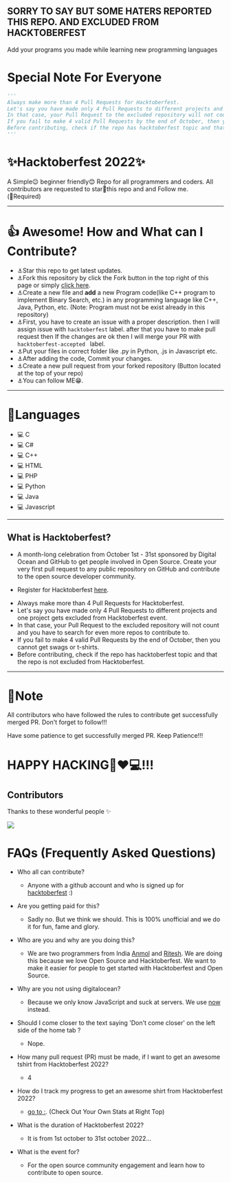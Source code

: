 ## SORRY TO SAY BUT SOME HATERS REPORTED THIS REPO. AND EXCLUDED FROM HACKTOBERFEST
Add your programs you made while learning new programming languages
<div align="centre">
  
</div>

# Special Note For Everyone
```py
'''
Always make more than 4 Pull Requests for Hacktoberfest.
Let's say you have made only 4 Pull Requests to different projects and one project gets excluded from Hacktoberfest event.
In that case, your Pull Request to the excluded repository will not count and you have to search for even more repos to contribute to.
If you fail to make 4 valid Pull Requests by the end of October, then you cannot get swags or t-shirts.
Before contributing, check if the repo has hacktoberfest topic and that the repo is not excluded from Hacktoberfest.
'''
```
# ✨Hacktoberfest 2022✨
A Simple😉 beginner friendly😊 Repo for all programmers and coders. All contributors are requested to star🌟this repo and and Follow me.<br>
(🛑Required)

***

# 👍 Awesome! How and What can I Contribute? 
- ⚓Star this repo to get latest updates.
- ⚓Fork this repository by click the Fork button in the top right of this page or simply [click here](https://github.com/URVESH1121/DSA-and-Programming).
- ⚓Create a new file and **add** a new Program code(like C++ program to implement Binary Search, etc.) in any programming language like C++, Java, Python, etc. (Note: Program must not be exist already in this repository)
- ⚓First, you have to create an issue with a proper description. then I will assign issue with `hacktoberfest` label. after that you have to make pull request then If the changes are ok then I will merge your PR with `hacktoberfest-accepted `  label.
- ⚓Put your files in correct folder like .py in Python, .js in Javascript etc.
- ⚓After adding the code, Commit your changes.
- ⚓Create a new pull request from your forked repository (Button located at the top of your repo)
- ⚓You can follow ME😁.

***

# 🌟Languages
- 💻 C
- 💻 C#
- 💻 C++
- 💻 HTML
- 💻 PHP
- 💻 Python
- 💻 Java
- 💻 Javascript

***

## What is Hacktoberfest?
- A month-long celebration from October 1st - 31st sponsored by Digital Ocean and GitHub to get people involved in Open Source. Create your very first pull request to any public repository on GitHub and contribute to the open source developer community.

 - Register for Hacktoberfest [here](https://hacktoberfest.digitalocean.com/).

* Always make more than 4 Pull Requests for Hacktoberfest.
* Let's say you have made only 4 Pull Requests to different projects and one project gets excluded from Hacktoberfest event.
* In that case, your Pull Request to the excluded repository will not count and you have to search for even more repos to contribute to.
* If you fail to make 4 valid Pull Requests by the end of October, then you cannot get swags or t-shirts.
* Before contributing, check if the repo has hacktoberfest topic and that the repo is not excluded from Hacktoberfest.

***

# 📒Note
All contributors who have followed the rules to contribute get successfully merged PR. Don't forget to follow!!! 

Have some patience to get successfully merged PR. Keep Patience!!!

# HAPPY HACKING🤞❤💻!!!

## Contributors 
Thanks to these wonderful people ✨

<a align="center" href="https://github.com/sanskarmalkhede/basic-programs/graphs/contributors">
  <img src="https://contrib.rocks/image?repo=sanskarmalkhede/basic-programs&&max=817" />
</a>

# FAQs (Frequently Asked Questions)

- Who all can contribute?
  - Anyone with a github account and who is signed up for
[hacktoberfest](https://hacktoberfest.digitalocean.com/) :)
- Are you getting paid for this?
  - Sadly no. But we think we should. This is 100% unofficial and we do it for fun, fame and glory.
- Who are you and why are you doing this?
  - We are two programmers from India [Anmol](https://www.linkedin.com/in/fineanmol/)
  and [Ritesh](https://github.com/ritesh2905). We are doing this because we love Open Source and Hacktoberfest. We want to make it easier for people to get started with Hacktoberfest and Open Source.
- Why are you not using digitalocean?
  - Because we only know JavaScript and suck at servers. We use [now](https://zeit.co/now) instead.

- Should I come closer to the text saying 'Don't come closer' on the left side of the home tab ?
  - Nope.
- How many pull request (PR) must be made, if I want to get an awesome tshirt from Hacktoberfest 2022?
  - 4
- How do I track my progress to get an awesome shirt from Hacktoberfest 2022?
  - [go to :](https://hacktoberfest.digitalocean.com/profile/). (Check Out Your Own Stats at Right Top)
- What is the duration of Hacktoberfest 2022?
  - It is from 1st october to 31st october 2022...
- What is the event for?
  - For the open source community engagement and learn how to contribute to open source.
